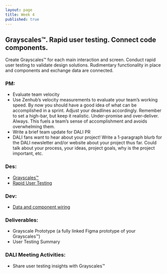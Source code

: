 ```yaml
---
layout: page
title: Week 4
published: true
---
```



## Grayscales™. Rapid user testing. Connect code components.

Create Grayscales™ for each main interaction and screen. Conduct rapid user testing to validate design solutions. Rudimentary functionality in place and components and exchange data are connected.


### PM:
*   Evaluate team velocity
  * Use Zenhub’s velocity measurements to evaluate your team’s working speed. By now you should have a good idea of what can be accomplished in a sprint. Adjust your deadlines accordingly. Remember to set a high-bar, but keep it realistic. Under-promise and over-deliver. Always. This fuels a team’s sense of accomplishment and avoids overwhelming them.
*   Write a brief team update for DALI PR
  * DALI fans want to hear about your project! Write a 1-paragraph blurb for the DALI newsletter and/or website about your project thus far. Could talk about your process, your ideas, project goals, why is the project important, etc.


### Des:
*   [Grayscales™](grayscales.md)
*   [Rapid User Testing](rapid-user-testing.md)


### Dev:
*   [Data and component wiring](data-and-component-wiring.md)


### Deliverables:
  * Grayscale Prototype (a fully linked Figma prototype of your Grayscales™)
  * User Testing Summary


### DALI Meeting Activities:
  * Share user testing insights with Grayscales™
